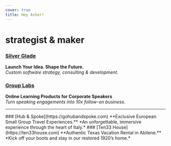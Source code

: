 ```yaml
---
cover: true
title: Hey Asher!
---
```

# strategist & maker

### [Silver Glade](https://sglade.com)  
**Launch Your Idea. Shape the Future.**  
*Custom software strategy, consulting & development.*
### [Group Labs](https://grouplabs.com)  
**Online Learning Products for Corporate Speakers**  
*Turn speaking engagements into 10x follow-on business.*
<hr>
### [Hub & Spoke](https://gohubandspoke.com)  
**Exclusive European Small Group Travel Experiences.**  
*An unforgettable, immersive experience through the heart of Italy.*
### [Ten33 House](https://ten33house.com)  
**Authentic Texas Vacation Rental in Abilene.**  
*Kick off your boots and stay in our restored 1920’s home.*

